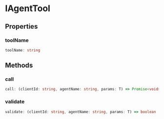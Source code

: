 # IAgentTool

## Properties

### toolName

```ts
toolName: string
```

## Methods

### call

```ts
call: (clientId: string, agentName: string, params: T) => Promise<void>
```

### validate

```ts
validate: (clientId: string, agentName: string, params: T) => boolean | Promise<boolean>
```
